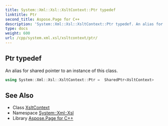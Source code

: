 ```yaml
---
title: System::Xml::Xsl::XsltContext::Ptr typedef
linktitle: Ptr
second_title: Aspose.Page for C++
description: 'System::Xml::Xsl::XsltContext::Ptr typedef. An alias for shared pointer to an instance of this class in C++.'
type: docs
weight: 600
url: /cpp/system.xml.xsl/xsltcontext/ptr/
---
```

## Ptr typedef


An alias for shared pointer to an instance of this class.

```cpp
using System::Xml::Xsl::XsltContext::Ptr =  SharedPtr<XsltContext>
```

## See Also

* Class [XsltContext](../)
* Namespace [System::Xml::Xsl](../../)
* Library [Aspose.Page for C++](../../../)
